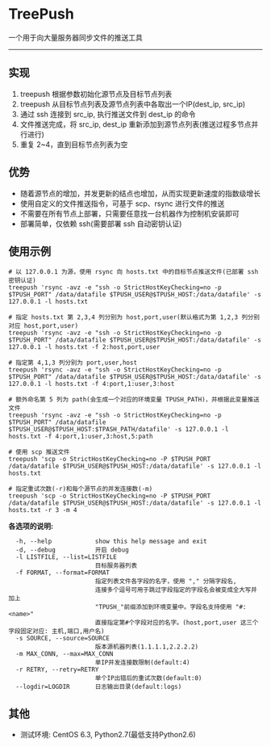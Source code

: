 TreePush
===========
一个用于向大量服务器同步文件的推送工具

--------------------

## 实现

1. treepush 根据参数初始化源节点及目标节点列表
2. treepush 从目标节点列表及源节点列表中各取出一个IP(dest_ip, src_ip)
3. 通过 ssh 连接到 src_ip, 执行推送文件到 dest_ip 的命令
4. 文件推送完成，将 src_ip, dest_ip 重新添加到源节点列表(推送过程多节点并行进行)
5. 重复 2~4，直到目标节点列表为空

## 优势

- 随着源节点的增加，并发更新的结点也增加，从而实现更新速度的指数级增长
- 使用自定义的文件推送指令，可基于 scp、rsync 进行文件的推送
- 不需要在所有节点上部署，只需要任意找一台机器作为控制机安装即可
- 部署简单，仅依赖 ssh(需要部署 ssh 自动密钥认证)

## 使用示例

```Shell
# 以 127.0.0.1 为源，使用 rsync 向 hosts.txt 中的目标节点推送文件(已部署 ssh 密钥认证)
treepush 'rsync -avz -e "ssh -o StrictHostKeyChecking=no -p $TPUSH_PORT" /data/datafile $TPUSH_USER@$TPUSH_HOST:/data/datafile' -s 127.0.0.1 -l hosts.txt

# 指定 hosts.txt 第 2,3,4 列分别为 host,port,user(默认格式为第 1,2,3 列分别对应 host,port,user)
treepush 'rsync -avz -e "ssh -o StrictHostKeyChecking=no -p $TPUSH_PORT" /data/datafile $TPUSH_USER@$TPUSH_HOST:/data/datafile' -s 127.0.0.1 -l hosts.txt -f 2:host,port,user

# 指定第 4,1,3 列分别为 port,user,host
treepush 'rsync -avz -e "ssh -o StrictHostKeyChecking=no -p $TPUSH_PORT" /data/datafile $TPUSH_USER@$TPUSH_HOST:/data/datafile' -s 127.0.0.1 -l hosts.txt -f 4:port,1:user,3:host

# 额外命名第 5 列为 path(会生成一个对应的环境变量 TPUSH_PATH)，并根据此变量推送文件
treepush 'rsync -avz -e "ssh -o StrictHostKeyChecking=no -p $TPUSH_PORT" /data/datafile $TPUSH_USER@$TPUSH_HOST:$TPASH_PATH/datafile' -s 127.0.0.1 -l hosts.txt -f 4:port,1:user,3:host,5:path

# 使用 scp 推送文件
treepush 'scp -o StrictHostKeyChecking=no -P $TPUSH_PORT /data/datafile $TPUSH_USER@$TPUSH_HOST:/data/datafile' -s 127.0.0.1 -l hosts.txt

# 指定重试次数(-r)和每个源节点的并发连接数(-m)
treepush 'scp -o StrictHostKeyChecking=no -P $TPUSH_PORT /data/datafile $TPUSH_USER@$TPUSH_HOST:/data/datafile' -s 127.0.0.1 -l hosts.txt -r 3 -m 4
```

**各选项的说明:**
```text
  -h, --help            show this help message and exit
  -d, --debug           开启 debug
  -l LISTFILE, --list=LISTFILE
                        目标服务器列表
  -f FORMAT, --format=FORMAT
                        指定列表文件各字段的名字，使用 "," 分隔字段名,
                        连接多个逗号可用于跳过字段指定的字段名会被变成全大写并加上
                        "TPUSH_"前缀添加到环境变量中。字段名支持使用 "#:<name>"
                        直接指定第#个字段对应的名字。(host,port,user 这三个字段固定对应: 主机,端口,用户名)
  -s SOURCE, --source=SOURCE
                        版本源机器列表(1.1.1.1,2.2.2.2)
  -m MAX_CONN, --max=MAX_CONN
                        单IP并发连接数限制(default:4)
  -r RETRY, --retry=RETRY
                        单个IP出错后的重试次数(default:0)
  --logdir=LOGDIR       日志输出目录(default:logs)

```

## 其他

- 测试环境: CentOS 6.3, Python2.7(最低支持Python2.6)
